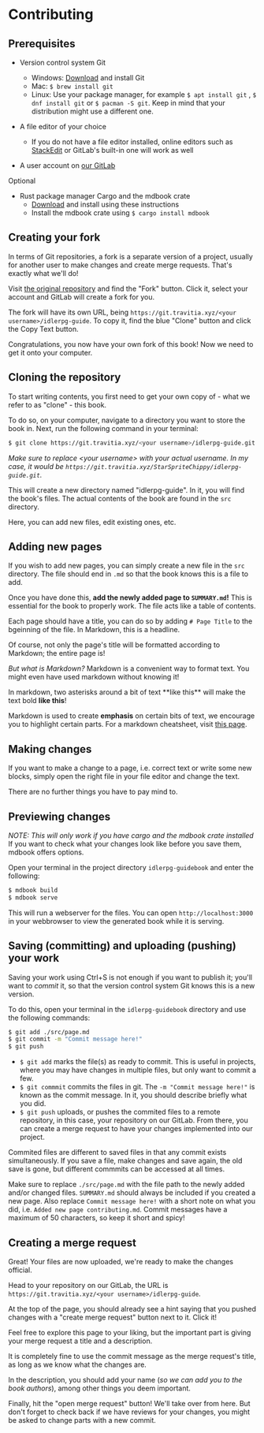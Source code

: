 # Contributing

## Prerequisites

-   Version control system Git

    -   Windows: [Download](https://git-scm.com/download/win) and install Git
    -   Mac: `$ brew install git`
    -   Linux: Use your package manager, for example `$ apt install git` , `$ dnf install git` or `$ pacman -S git`. Keep in mind that your distribution might use a different one.

-   A file editor of your choice

    -   If you do not have a file editor installed, online editors such as [StackEdit](https://stackedit.io) or GitLab's built-in one will work as well

-   A user account on [our GitLab](https://git.travitia.xyz/)

Optional

-   Rust package manager Cargo and the mdbook crate
    -   [Download](https://www.rust-lang.org/tools/install) and install using these instructions
    -   Install the mdbook crate using `$ cargo install mdbook`

## Creating your fork

In terms of Git repositories, a fork is a separate version of a project, usually for another user to make changes and create merge requests. That's exactly what we'll do!

Visit [the original repository](https://git.travitia.xyz/Kenvyra/idlerpg-guide) and find the "Fork" button. Click it, select your account and GitLab will create a fork for you.

The fork will have its own URL, being `https://git.travitia.xyz/<your username>/idlerpg-guide`. To copy it, find the blue "Clone" button and click the Copy Text button.

Congratulations, you now have your own fork of this book! Now we need to get it onto your computer.

## Cloning the repository

To start writing contents, you first need to get your own copy of - what we refer to as "clone" - this book.

To do so, on your computer, navigate to a directory you want to store the book in. Next, run the following command in your terminal:

```sh
$ git clone https://git.travitia.xyz/<your username>/idlerpg-guide.git
```

_Make sure to replace \<your username\> with your actual username. In my case, it would be `https://git.travitia.xyz/StarSpriteChippy/idlerpg-guide.git`._

This will create a new directory named "idlerpg-guide". In it, you will find the book's files. The actual contents of the book are found in the `src` directory.

Here, you can add new files, edit existing ones, etc.

## Adding new pages

If you wish to add new pages, you can simply create a new file in the `src` directory. The file should end in `.md` so that the book knows this is a file to add.

Once you have done this, **add the newly added page to `SUMMARY.md`!** This is essential for the book to properly work. The file acts like a table of contents.

Each page should have a title, you can do so by adding `# Page Title` to the bgeinning of the file. In Markdown, this is a headline.

Of course, not only the page's title will be formatted according to Markdown; the entire page is!

_But what is Markdown?_ Markdown is a convenient way to format text. You might even have used markdown without knowing it!

In markdown, two asterisks around a bit of text \*\*like this\*\* will make the text bold **like this**!

Markdown is used to create **emphasis** on certain bits of text, we encourage you to highlight certain parts. For a markdown cheatsheet, visit [this page](https://github.com/adam-p/markdown-here/wiki/Markdown-Cheatsheet).

## Making changes

If you want to make a change to a page, i.e. correct text or write some new blocks, simply open the right file in your file editor and change the text.

There are no further things you have to pay mind to.

## Previewing changes

_NOTE: This will only work if you have cargo and the mdbook crate installed_
If you want to check what your changes look like before you save them, mdbook offers options.

Open your terminal in the project directory `idlerpg-guidebook` and enter the following:

```sh
$ mdbook build
$ mdbook serve
```

This will run a webserver for the files. You can open `http://localhost:3000` in your webbrowser to view the generated book while it is serving.

## Saving (committing) and uploading (pushing) your work

Saving your work using Ctrl+S is not enough if you want to publish it; you'll want to _commit_ it, so that the version control system Git knows this is a new version.

To do this, open your terminal in the `idlerpg-guidebook` directory and use the following commands:

```sh
$ git add ./src/page.md
$ git commit -m "Commit message here!"
$ git push
```

-   `$ git add` marks the file(s) as ready to commit. This is useful in projects, where you may have changes in multiple files, but only want to commit a few.
-   `$ git commmit` commits the files in git. The `-m "Commit message here!"` is known as the commit message. In it, you should describe briefly what you did.
-   `$ git push` uploads, or pushes the commited files to a remote repository, in this case, your repository on our GitLab. From there, you can create a merge request to have your changes implemented into our project.

Commited files are different to saved files in that any commit exists simultaneously. If you save a file, make changes and save again, the old save is gone, but different commmits can be accessed at all times.

Make sure to replace `./src/page.md` with the file path to the newly added and/or changed files. `SUMMARY.md` should always be included if you created a new page.
Also replace `Commit message here!` with a short note on what you did, i.e. `Added new page contributing.md`. Commit messages have a maximum of 50 characters, so keep it short and spicy!

## Creating a merge request

Great! Your files are now uploaded, we're ready to make the changes official.

Head to your repository on our GitLab, the URL is `https://git.travitia.xyz/<your username>/idlerpg-guide`.

At the top of the page, you should already see a hint saying that you pushed changes with a "create merge request" button next to it. Click it!

Feel free to explore this page to your liking, but the important part is giving your merge request a title and a description.

It is completely fine to use the commit message as the merge request's title, as long as we know what the changes are.

In the description, you should add your name (_so we can add you to the book authors_), among other things you deem important.

Finally, hit the "open merge request" button! We'll take over from here. But don't forget to check back if we have reviews for your changes, you might be asked to change parts with a new commit.
